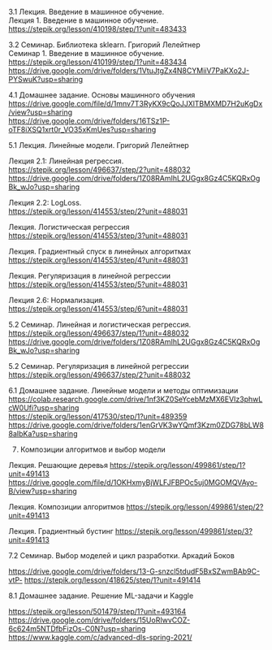 3.1 Лекция. Введение в машинное обучение.  
Лекция 1. Введение в машинное обучение.  
https://stepik.org/lesson/410198/step/1?unit=483433  

3.2 Семинар. Библиотека sklearn. Григорий Лелейтнер  
Семинар 1. Введение в машинное обучение.  
https://stepik.org/lesson/410199/step/1?unit=483434  
https://drive.google.com/drive/folders/1VtuJtgZx4N8CYMiiV7PaKXo2J-PYSwuK?usp=sharing  

4.1 Домашнее задание. Основы машинного обучения  
https://drive.google.com/file/d/1mnv7T3RyKX9cQoJJXlTBMXMD7H2uKgDx/view?usp=sharing  
https://drive.google.com/drive/folders/16TSz1P-oTF8iXSQ1xrt0r_VO35xKmUes?usp=sharing  

5.1 Лекция. Линейные модели. Григорий Лелейтнер  

Лекция 2.1: Линейная регрессия.  
https://stepik.org/lesson/496637/step/2?unit=488032  
https://drive.google.com/drive/folders/1Z08RAmIhL2UGgx8Gz4C5KQRxOgBk_wJo?usp=sharing  

Лекция 2.2: LogLoss.  
https://stepik.org/lesson/414553/step/2?unit=488031  

Лекция. Логистическая регрессия  
https://stepik.org/lesson/414553/step/3?unit=488031  

Лекция. Градиентный спуск в линейных алгоритмах  
https://stepik.org/lesson/414553/step/4?unit=488031  

Лекция. Регуляризация в линейной регрессии  
https://stepik.org/lesson/414553/step/5?unit=488031  

Лекция 2.6: Нормализация.  
https://stepik.org/lesson/414553/step/6?unit=488031  

5.2 Семинар. Линейная и логистическая регрессия.  
https://stepik.org/lesson/496637/step/1?unit=488032  
https://drive.google.com/drive/folders/1Z08RAmIhL2UGgx8Gz4C5KQRxOgBk_wJo?usp=sharing  

5.2 Семинар. Регуляризация в линейной регрессии  
https://stepik.org/lesson/496637/step/2?unit=488032  

6.1 Домашнее задание. Линейные модели и методы оптимизации  
https://colab.research.google.com/drive/1nf3KZ0SeYcebMzMX6EVIz3phwLcW0Ufi?usp=sharing  
https://stepik.org/lesson/417530/step/1?unit=489359  
https://drive.google.com/drive/folders/1enGrVK3wYQmf3Kzm0ZDG78bLW88aIbKa?usp=sharing  

7. Композиции алгоритмов и выбор модели

Лекция. Решающие деревья
https://stepik.org/lesson/499861/step/1?unit=491413
https://drive.google.com/file/d/1OKHxmyBjWLFJFBPOc5uj0MGOMQVAyo-B/view?usp=sharing

Лекция. Композиции алгоритмов
https://stepik.org/lesson/499861/step/2?unit=491413

Лекция. Градиентный бустинг
https://stepik.org/lesson/499861/step/3?unit=491413

7.2 Семинар. Выбор моделей и цикл разработки. Аркадий Боков

https://drive.google.com/drive/folders/13-G-snzcl5tdudF5BxSZwmBAb9C-vtP-
https://stepik.org/lesson/418625/step/1?unit=491414

8.1 Домашнее задание. Решение ML-задачи и Kaggle

https://stepik.org/lesson/501479/step/1?unit=493164
https://drive.google.com/drive/folders/15UoRIwvCOZ-6c624m5NTDfbFizOs-C0N?usp=sharing
https://www.kaggle.com/c/advanced-dls-spring-2021/






















